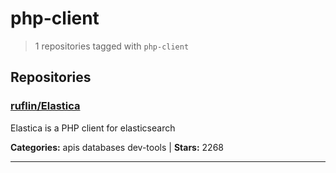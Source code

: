 # php-client

> 1 repositories tagged with `php-client`

## Repositories

### [ruflin/Elastica](https://github.com/ruflin/Elastica)

Elastica is a PHP client for elasticsearch

**Categories:** apis databases dev-tools  | **Stars:** 2268

---

